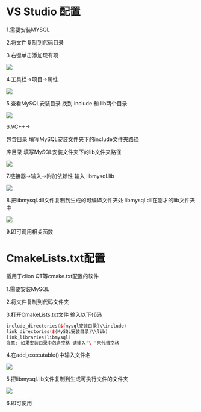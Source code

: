 # VS Studio 配置

1.需要安装MYSQL

2.将文件复制到代码目录

3.右键单击添加现有项

![](https://star5016-ossbucket-shanghai.oss-cn-shanghai.aliyuncs.com/mdimg/1.png)

4.工具栏->项目->属性

![](https://star5016-ossbucket-shanghai.oss-cn-shanghai.aliyuncs.com/mdimg/vsstudio_mysql_config2.png)

5.查看MySQL安装目录 找到 include 和 lib两个目录

![](https://star5016-ossbucket-shanghai.oss-cn-shanghai.aliyuncs.com/mdimg/vsstudio_mysql_config4.png)

6.VC++->

包含目录 填写MySQL安装文件夹下的include文件夹路径

库目录 填写MySQL安装文件夹下的lib文件夹路径

![](https://star5016-ossbucket-shanghai.oss-cn-shanghai.aliyuncs.com/mdimg/vsstudio_mysql_config3.png)

7.链接器->输入->附加依赖性 输入 libmysql.lib

![](https://star5016-ossbucket-shanghai.oss-cn-shanghai.aliyuncs.com/mdimg/vsstudio_mysql_config5.png)

8.把libmysql.dll文件复制到生成的可编译文件夹处 libmysql.dll在刚才的lib文件夹中

![](https://star5016-ossbucket-shanghai.oss-cn-shanghai.aliyuncs.com/mdimg/vsstudio_mysql_config6.png)

9.即可调用相关函数

# CmakeLists.txt配置

适用于clion  QT等cmake.txt配置的软件

1.需要安装MySQL

2.将文件复制到代码文件夹

3.打开CmakeLists.txt文件 输入以下代码

```c++
include_directories(${mysql安装目录}\\include)
link_directories(${MySQL安装目录}\\lib)
link_libraries(libmysql)
注意: 如果安装目录中包含空格 请输入"\ "来代替空格
```

4.在add_executable()中输入文件名

![](https://star5016-ossbucket-shanghai.oss-cn-shanghai.aliyuncs.com/mdimg/cmake_mysql_config1.png)

5.把libmysql.lib文件复制到生成可执行文件的文件夹

![](https://star5016-ossbucket-shanghai.oss-cn-shanghai.aliyuncs.com/mdimg/cmake_mysql_config2.png)

6.即可使用